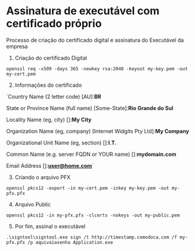 # Assinatura de executável com certificado próprio
Processo de criação do certificado digital e assinatura do Executável da empresa

1.  Criação do certificado Digital

`openssl req -x509 -days 365 -newkey rsa:2048 -keyout my-key.pem -out my-cert.pem`

2.  Informações do certificado

`Country Name (2 letter code) [AU]:**BR**

State or Province Name (full name) [Some-State]:**Rio Grande do Sul**

Locality Name (eg, city) []:**My City**

Organization Name (eg, company) [Internet Widgits Pty Ltd]:**My Company**

Organizational Unit Name (eg, section) []:**I.T.**

Common Name (e.g. server FQDN or YOUR name) []:**mydomain.com**

Email Address []:**user@home.com**`

3.  Criando o arquivo PFX

`openssl pkcs12 -export -in my-cert.pem -inkey my-key.pem -out my-pfx.pfx`

4.  Arquivo Public

`openssl pkcs12 -in my-pfx.pfx -clcerts -nokeys -out my-public.pem`

5.  Por fim, assinal o executável

`.\signtool\signtool.exe sign /t http://timestamp.comodoca.com /f my-pfx.pfx /p aquivaiasenha Application.exe`
